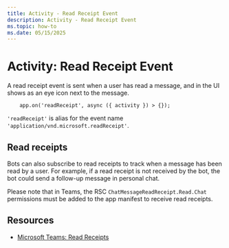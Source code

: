 ```yaml
---
title: Activity - Read Receipt Event
description: Activity - Read Receipt Event
ms.topic: how-to
ms.date: 05/15/2025
---
```


# Activity: Read Receipt Event


A read receipt event is sent when a user has read a message, and in the UI shows as an eye icon next to the message.

```
    app.on('readReceipt', async ({ activity }) > {});
```

`'readReceipt'` is alias for the event name `'application/vnd.microsoft.readReceipt'`.

## Read receipts

Bots can also subscribe to read receipts to track when a message has been read by a user. For example, if a read receipt is not received by the bot, the bot could send a follow-up message in personal chat.

Please note that in Teams, the RSC `ChatMessageReadReceipt.Read.Chat` permissions must be added to the app manifest to receive read receipts.

## Resources

* [Microsoft Teams: Read Receipts](/microsoftteams/platform/bots/build-conversational-capability#receive-a-read-receipt)